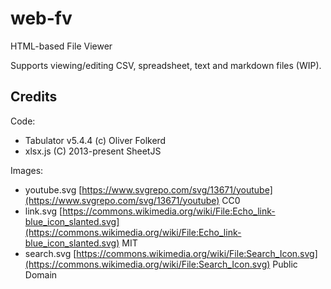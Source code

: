 # web-fv
HTML-based File Viewer

Supports viewing/editing CSV, spreadsheet, text and markdown files (WIP).

## Credits
Code:
- Tabulator v5.4.4 (c) Oliver Folkerd
- xlsx.js (C) 2013-present SheetJS

Images:
- youtube.svg [https://www.svgrepo.com/svg/13671/youtube](https://www.svgrepo.com/svg/13671/youtube) CC0
- link.svg [https://commons.wikimedia.org/wiki/File:Echo_link-blue_icon_slanted.svg](https://commons.wikimedia.org/wiki/File:Echo_link-blue_icon_slanted.svg) MIT
- search.svg [https://commons.wikimedia.org/wiki/File:Search_Icon.svg](https://commons.wikimedia.org/wiki/File:Search_Icon.svg) Public Domain
